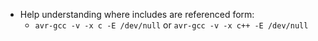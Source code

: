 - Help understanding where includes are referenced form:
  - `avr-gcc -v -x c -E /dev/null` or `avr-gcc -v -x c++ -E /dev/null`
